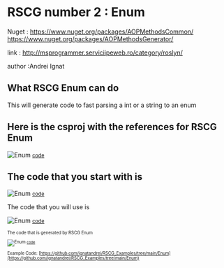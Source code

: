 
# RSCG number 2 : Enum

Nuget :
    https://www.nuget.org/packages/AOPMethodsCommon/
    https://www.nuget.org/packages/AOPMethodsGenerator/


link : http://msprogrammer.serviciipeweb.ro/category/roslyn/ 


author :Andrei Ignat


## What RSCG Enum can do

This will generate code to fast parsing a int or a string to an enum

## Here is the csproj with the references for RSCG Enum

![Enum](http://ignatandrei.github.io/RSCG_Examples/images/Enum/The.csproj.png)
<small>
[code](http://ignatandrei.github.io/RSCG_Examples/images/Enum/The.csproj)
</small>


## The code that you start with is 


![Enum](http://ignatandrei.github.io/RSCG_Examples/images/Enum/ExistingCode.cs.png)
<small>
[code](http://ignatandrei.github.io/RSCG_Examples/images/Enum/ExistingCode.cs)
</small>

The code that you will use is

![Enum](http://ignatandrei.github.io/RSCG_Examples/images/Enum/Usage.cs.png)
<small>
[code](http://ignatandrei.github.io/RSCG_Examples/images/Enum/Usage.cs)
<small>


The code that is generated by RSCG Enum

![Enum](http://ignatandrei.github.io/RSCG_Examples/images/Enum/GeneratedCode.cs.png)
<small>
[code](http://ignatandrei.github.io/RSCG_Examples/images/Enum/GeneratedCode.cs)
</small>


Example Code: 
[https://github.com/ignatandrei/RSCG_Examples/tree/main/Enum](https://github.com/ignatandrei/RSCG_Examples/tree/main/Enum)



